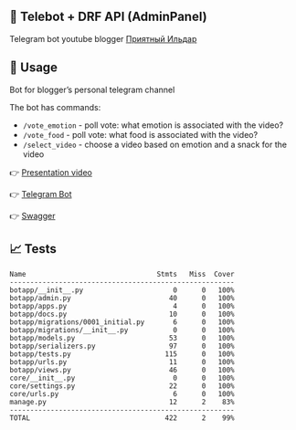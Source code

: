## 🤖 Telebot + DRF API (AdminPanel)
Telegram bot youtube blogger [Приятный Ильдар](https://www.youtube.com/@pleasantildar)

## 📲 Usage
Bot for blogger’s personal telegram channel

The bot has commands:
- `/vote_emotion` - poll vote: what emotion is associated with the video?
- `/vote_food` - poll vote: what food is associated with the video?
- `/select_video` - choose a video based on emotion and a snack for the video

👉 [Presentation video](https://drive.google.com/file/d/16fTpsrhUQ0DJNTDCab_toDnviKzuT6yb/view?usp=drive_link)

👉 [Telegram Bot](https://t.me/TestTestIldarBotBot)

👉 [Swagger](http://31.129.98.245/api/v1/schema/swagger-ui/)

## 📈 Tests
```
Name                                Stmts   Miss  Cover
-------------------------------------------------------
botapp/__init__.py                      0      0   100%
botapp/admin.py                        40      0   100%
botapp/apps.py                          4      0   100%
botapp/docs.py                         10      0   100%
botapp/migrations/0001_initial.py       6      0   100%
botapp/migrations/__init__.py           0      0   100%
botapp/models.py                       53      0   100%
botapp/serializers.py                  97      0   100%
botapp/tests.py                       115      0   100%
botapp/urls.py                         11      0   100%
botapp/views.py                        46      0   100%
core/__init__.py                        0      0   100%
core/settings.py                       22      0   100%
core/urls.py                            6      0   100%
manage.py                              12      2    83%
-------------------------------------------------------
TOTAL                                 422      2    99%
```
